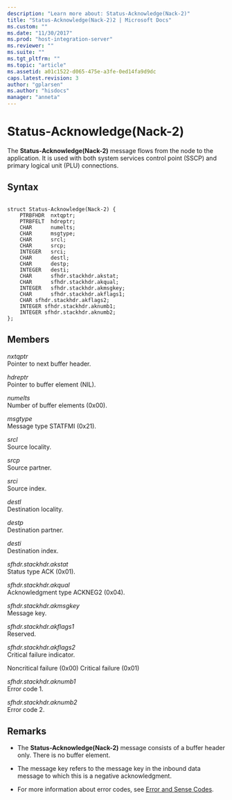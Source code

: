 ```yaml
---
description: "Learn more about: Status-Acknowledge(Nack-2)"
title: "Status-Acknowledge(Nack-2)2 | Microsoft Docs"
ms.custom: ""
ms.date: "11/30/2017"
ms.prod: "host-integration-server"
ms.reviewer: ""
ms.suite: ""
ms.tgt_pltfrm: ""
ms.topic: "article"
ms.assetid: a01c1522-d065-475e-a3fe-0ed14fa9d9dc
caps.latest.revision: 3
author: "gplarsen"
ms.author: "hisdocs"
manager: "anneta"
---
```

# Status-Acknowledge(Nack-2)
The **Status-Acknowledge(Nack-2)** message flows from the node to the application. It is used with both system services control point (SSCP) and primary logical unit (PLU) connections.  
  
## Syntax  
  
```  
  
struct Status-Acknowledge(Nack-2) {  
    PTRBFHDR  nxtqptr;  
    PTRBFELT  hdreptr;  
    CHAR      numelts;  
    CHAR      msgtype;  
    CHAR      srcl;  
    CHAR      srcp;  
    INTEGER   srci;  
    CHAR      destl;  
    CHAR      destp;  
    INTEGER   desti;  
    CHAR      sfhdr.stackhdr.akstat;  
    CHAR      sfhdr.stackhdr.akqual;  
    INTEGER   sfhdr.stackhdr.akmsgkey;  
    CHAR      sfhdr.stackhdr.akflags1;  
    CHAR sfhdr.stackhdr.akflags2;  
    INTEGER sfhdr.stackhdr.aknumb1;  
    INTEGER sfhdr.stackhdr.aknumb2;  
};   
```  
  
## Members  
 *nxtqptr*  
 Pointer to next buffer header.  
  
 *hdreptr*  
 Pointer to buffer element (NIL).  
  
 *numelts*  
 Number of buffer elements (0x00).  
  
 *msgtype*  
 Message type STATFMI (0x21).  
  
 *srcl*  
 Source locality.  
  
 *srcp*  
 Source partner.  
  
 *srci*  
 Source index.  
  
 *destl*  
 Destination locality.  
  
 *destp*  
 Destination partner.  
  
 *desti*  
 Destination index.  
  
 *sfhdr.stackhdr.akstat*  
 Status type ACK (0x01).  
  
 *sfhdr.stackhdr.akqual*  
 Acknowledgment type ACKNEG2 (0x04).  
  
 *sfhdr.stackhdr.akmsgkey*  
 Message key.  
  
 *sfhdr.stackhdr.akflags1*  
 Reserved.  
  
 *sfhdr.stackhdr.akflags2*  
 Critical failure indicator.  
  
 Noncritical failure (0x00) Critical failure (0x01)  
  
 *sfhdr.stackhdr.aknumb1*  
 Error code 1.  
  
 *sfhdr.stackhdr.aknumb2*  
 Error code 2.  
  
## Remarks  
  
-   The **Status-Acknowledge(Nack-2)** message consists of a buffer header only. There is no buffer element.  
  
-   The message key refers to the message key in the inbound data message to which this is a negative acknowledgment.  
  
-   For more information about error codes, see [Error and Sense Codes](./error-and-sense-codes2.md).
